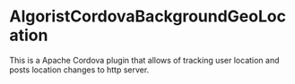 # AlgoristCordovaBackgroundGeoLocation
This is a Apache Cordova plugin that allows of tracking user location and posts location changes to http server.
